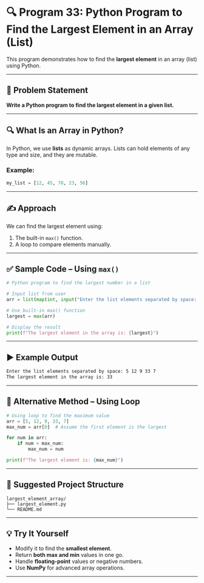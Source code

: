 
# 🔍 Program 33: Python Program to Find the Largest Element in an Array (List)

This program demonstrates how to find the **largest element** in an array (list) using Python.

---

## 📌 Problem Statement

**Write a Python program to find the largest element in a given list.**

---

## 🔍 What Is an Array in Python?

In Python, we use **lists** as dynamic arrays. Lists can hold elements of any type and size, and they are mutable.

### Example:
```python
my_list = [12, 45, 78, 23, 56]
```

---

## ✍️ Approach

We can find the largest element using:

1. The built-in `max()` function.
2. A loop to compare elements manually.

---

## ✅ Sample Code – Using `max()`

```python
# Python program to find the largest number in a list

# Input list from user
arr = list(map(int, input("Enter the list elements separated by space: ").split()))

# Use built-in max() function
largest = max(arr)

# Display the result
print(f"The largest element in the array is: {largest}")
```

---

## ▶️ Example Output

```bash
Enter the list elements separated by space: 5 12 9 33 7
The largest element in the array is: 33
```

---

## 🔄 Alternative Method – Using Loop

```python
# Using loop to find the maximum value
arr = [5, 12, 9, 33, 7]
max_num = arr[0]  # Assume the first element is the largest

for num in arr:
    if num > max_num:
        max_num = num

print(f"The largest element is: {max_num}")
```

---

## 📁 Suggested Project Structure

```
largest_element_array/
├── largest_element.py
└── README.md
```

---

## 💡 Try It Yourself

- Modify it to find the **smallest element**.
- Return **both max and min** values in one go.
- Handle **floating-point** values or negative numbers.
- Use **NumPy** for advanced array operations.

---


